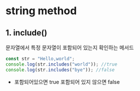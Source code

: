 # string method

## 1. include()

문자열에서 특정 문자열이 포함되어 있는지 확인하는 메서드

```js
const str = "Hello,world";
console.log(str.includes("world")); //true
console.log(str.includes("bye")); //false
```

- 포함되어있으면 true 포함되어 있지 않으면 false
